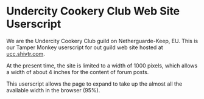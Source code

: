 # Undercity Cookery Club Web Site Userscript
We are the Undercity Cookery Club guild on Netherguarde-Keep, EU. This is our Tamper Monkey userscript for out guild web site hosted at [ucc.shivtr.com]().

At the present time, the site is limited to a width of 1000 pixels, which allows a width of about 4 inches for the content of forum posts. 

This userscript allows the page to expand to take up the almost all the available width in the browser (95%).

